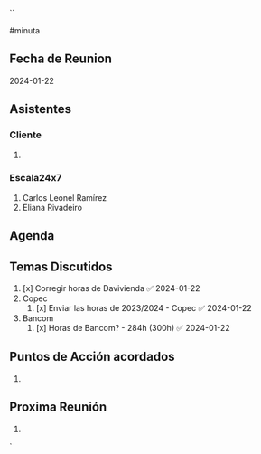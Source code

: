 ``

#minuta
## Fecha de Reunion
2024-01-22

## Asistentes

### Cliente
1. 
### Escala24x7
1. Carlos Leonel Ramírez
2. Eliana Rivadeiro

## Agenda

## Temas Discutidos
1. [x] Corregir horas de Davivienda ✅ 2024-01-22
2. Copec
	1. [x] Enviar las horas de 2023/2024 - Copec ✅ 2024-01-22
3. Bancom 
	1. [x] Horas de Bancom? - 284h (300h) ✅ 2024-01-22
## Puntos de Acción acordados
1. 

## Proxima Reunión
1.  

`